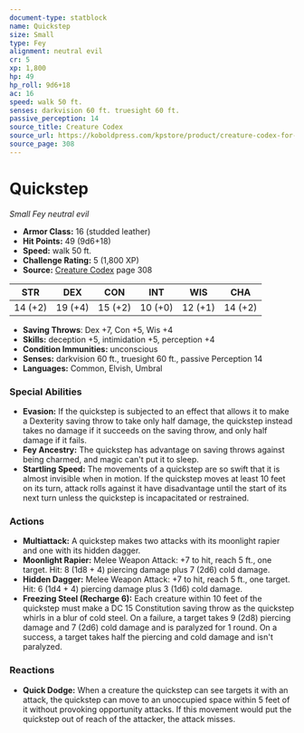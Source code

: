 ```yaml
---
document-type: statblock
name: Quickstep
size: Small
type: Fey
alignment: neutral evil
cr: 5
xp: 1,800
hp: 49
hp_roll: 9d6+18
ac: 16
speed: walk 50 ft.
senses: darkvision 60 ft. truesight 60 ft. 
passive_perception: 14
source_title: Creature Codex
source_url: https://koboldpress.com/kpstore/product/creature-codex-for-5th-edition-dnd
source_page: 308
---
```


# Quickstep

*Small* *Fey* *neutral evil*

- **Armor Class:** 16 (studded leather)
- **Hit Points:** 49 (9d6+18)
- **Speed:** walk 50 ft.
- **Challenge Rating:** 5 (1,800 XP)
- **Source:** [Creature Codex](https://koboldpress.com/kpstore/product/creature-codex-for-5th-edition-dnd) page 308

| STR | DEX | CON | INT | WIS | CHA |
| --- | --- | --- | --- | --- | --- |
| 14 (+2) | 19 (+4) | 15 (+2) | 10 (+0) | 12 (+1) | 14 (+2) |

- **Saving Throws**: Dex +7, Con +5, Wis +4
- **Skills:** deception +5, intimidation +5, perception +4
- **Condition Immunities:** unconscious
- **Senses:** darkvision 60 ft., truesight 60 ft., passive Perception 14
- **Languages:** Common, Elvish, Umbral

### Special Abilities

- **Evasion:** If the quickstep is subjected to an effect that allows it to make a Dexterity saving throw to take only half damage, the quickstep instead takes no damage if it succeeds on the saving throw, and only half damage if it fails.
- **Fey Ancestry:** The quickstep has advantage on saving throws against being charmed, and magic can't put it to sleep.
- **Startling Speed:** The movements of a quickstep are so swift that it is almost invisible when in motion. If the quickstep moves at least 10 feet on its turn, attack rolls against it have disadvantage until the start of its next turn unless the quickstep is incapacitated or restrained.

### Actions

- **Multiattack:** A quickstep makes two attacks with its moonlight rapier and one with its hidden dagger.
- **Moonlight Rapier:** Melee Weapon Attack: +7 to hit, reach 5 ft., one target. Hit: 8 (1d8 + 4) piercing damage plus 7 (2d6) cold damage.
- **Hidden Dagger:** Melee Weapon Attack: +7 to hit, reach 5 ft., one target. Hit: 6 (1d4 + 4) piercing damage plus 3 (1d6) cold damage.
- **Freezing Steel (Recharge 6):** Each creature within 10 feet of the quickstep must make a DC 15 Constitution saving throw as the quickstep whirls in a blur of cold steel. On a failure, a target takes 9 (2d8) piercing damage and 7 (2d6) cold damage and is paralyzed for 1 round. On a success, a target takes half the piercing and cold damage and isn't paralyzed.

### Reactions

- **Quick Dodge:** When a creature the quickstep can see targets it with an attack, the quickstep can move to an unoccupied space within 5 feet of it without provoking opportunity attacks. If this movement would put the quickstep out of reach of the attacker, the attack misses.
